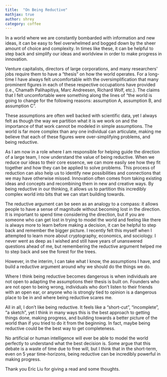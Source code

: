 ```yaml
---
title:  "On Being Reductive"
mathjax: true
author: shrey
category: coffee
---
```


In a world where we are constantly bombarded with information and new ideas, it can be easy to feel overwhelmed and bogged down by the sheer amount of choice and complexity. In times like these, it can be helpful to step back and simplify our ideas and worldview in order to make progress in innovation. 

Venture capitalists, directors of large corporations, and many researchers' jobs require them to have a “thesis” on how the world operates. For a long-time I have always felt uncomfortable with the oversimplification that many prominent figures in each of these respective occupations have provided (i.e., Chamath Palihapitiya, Marc Andreesen, Richard Wolf, etc.). The claims that I felt uncomfortable were something along the lines of  “the world is going to change for the following reasons: assumption A, assumption B, and assumption C”. 

These assumptions are often well backed with scientific data, yet I always felt as though the way we partition what it is we work on and the importance of that work cannot be modeled in simple assumptions. The world is far more complex than any one individual can articulate, making me believe that each of these figures were over-simplifying problems, and being reductive. 

As I am now in a role where I am responsible for helping guide the direction of a large team, I now understand the value of being reductive. When we reduce our ideas to their core essence, we can more easily see how they fit together and how they can be applied to solve problems. This process of reduction can also help us to identify new possibilities and connections that we may have otherwise missed. Innovation often comes from taking existing ideas and concepts and recombining them in new and creative ways. By being reductive in our thinking, it allows us to partition this incredibly complex world into bits that we can start building towards. 

The reductive argument can be seen as an analogy to a compass: it allows people to have a sense of magnitude without becoming lost in the direction. It is important to spend time considering the direction, but if you are someone who can get lost in trying to model the world and feeling like there is always more to learn before making a decision, it can be helpful to step back and remember the bigger picture. I recently felt this myself when I attempted to learn more about cryptography, economics, and sociology. I never went as deep as I wished and still have years of unanswered questions ahead of me, but remembering the reductive argument helped me to step back and see the forest for the trees.

However, in the interim, I can take what I know, the assumptions I have, and build a reductive argument around why we should do the things we do. 

Where I think being reductive becomes dangerous is when individuals are not open to adapting the assumptions their thesis is built on. Founders who are not open to being wrong, individuals who don’t listen to their friends with an open ear, or anyone who is strongly tied to opinion is a dangerous place to be in and where being reductive scares me.

All in all, I don’t like being reductive. It feels like a “short-cut”, “incomplete”, “a sketch”, yet I think in many ways this is the best approach to getting things done, making progress, and building towards a better picture of the world than if you tried to do it from the beginning. In fact, maybe being reductive could be the best way to get completeness. 

No artificial or human intelligence will ever be able to model the world perfectly to understand what the best decision is. Some argue that this debate is a waste of time due to free will, but I think that in the short-term, even on 5 year time-horizons, being reductive can be incredibly powerful in making progress.

Thank you Eric Liu for giving a read and some thoughts. 

<script defer data-domain="shreyj.com" src="https://plausible.io/js/script.js"></script>
